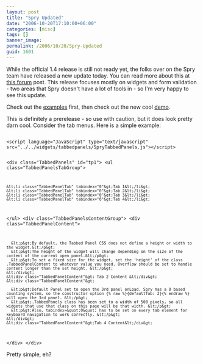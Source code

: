 ```yaml
---
layout: post
title: "Spry Updated"
date: "2006-10-20T17:10:00+06:00"
categories: [misc]
tags: []
banner_image: 
permalink: /2006/10/20/Spry-Updated
guid: 1601
---
```


While the official 1.4 release is still not ready yet, the folks over on the Spry team have released a new update today. You can read more about this at <a href="http://www.adobe.com/cfusion/webforums/forum/messageview.cfm?forumid=72&catid=602&threadid=1206959&enterthread=y">this forum</a> post. This release focuses mostly on widgets and form validation - two areas that Spry doesn't have a lot of tools in - so I'm very happy to see this update. 

Check out the <a href="http://labs.adobe.com/technologies/spry/samples/preview.html">examples</a> first, then check out the new cool <a href="http://labs.adobe.com/technologies/spry/demos/formsvalidation/">demo</a>.

This is definitely a prerelease - so use with caution, but it does look pretty darn cool. Consider the tab menus. Here is a simple example:

<code>
&lt;script language="JavaScript" type="text/javascript" src="../../widgets/tabbedpanels/SpryTabbedPanels.js"&gt;&lt;/script&gt;

&lt;div class="TabbedPanels" id="tp1"&gt;
  &lt;ul class="TabbedPanelsTabGroup"&gt;

    &lt;li class="TabbedPanelTab" tabindex="0"&gt;Tab 1&lt;/li&gt;
    &lt;li class="TabbedPanelTab" tabindex="0"&gt;Tab 2&lt;/li&gt;
    &lt;li class="TabbedPanelTab" tabindex="0"&gt;Tab 3&lt;/li&gt;
    &lt;li class="TabbedPanelTab" tabindex="0"&gt;Tab 4&lt;/li&gt;
  &lt;/ul&gt;
  &lt;div class="TabbedPanelsContentGroup"&gt;
    &lt;div class="TabbedPanelContent"&gt;

      &lt;p&gt;By default, the Tabbed Panel CSS does not define a height or width to the widget.&lt;/p&gt;
      &lt;p&gt;The height of the widget will change depending on the size of the content of the current open panel.&lt;/p&gt;
      &lt;p&gt;To set a fixed size for the widget, set the 'height' of the class .TabbedPanelContent to whatever value you need. Overflow should be set to handle content longer than the set height. &lt;/p&gt;
    &lt;/div&gt;
    &lt;div class="TabbedPanelContent"&gt; Tab 2 Content &lt;/div&gt;
    &lt;div class="TabbedPanelContent"&gt;

      &lt;p&gt;Default Panel set to open the 3rd panel onLoad. Spry has a 0 based counting system, so the constructor option {% raw %}{defaultTab: 2}{% endraw %} will open the 3rd panel. &lt;/p&gt;
      &lt;p&gt;.TabbedPanels class has been set to a width of 500 pixels, so all widgets that use that class on this page will be that width. &lt;/p&gt;
      &lt;p&gt;Also, tabindex=&quot;0&quot; has to be set on every tab element for keyboard navigation to work correctly. &lt;/p&gt;
    &lt;/div&gt;
    &lt;div class="TabbedPanelContent"&gt;Tab 4 Content&lt;/div&gt;

  &lt;/div&gt;
&lt;/div&gt;
</code>

Pretty simple, eh?